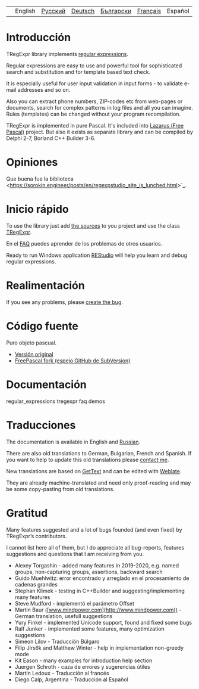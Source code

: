 |     |         |                                                                |                                                                |                                                                  |                                                                 |         |
|-----|---------|----------------------------------------------------------------|----------------------------------------------------------------|------------------------------------------------------------------|-----------------------------------------------------------------|---------|
|     | English | [Русский](https://regex.sorokin.engineer/ru/) | [Deutsch](https://regex.sorokin.engineer/de/) | [Български](https://regex.sorokin.engineer/bg/) | [Français](https://regex.sorokin.engineer/fr/) | Español |

# Introducción

TRegExpr library implements [regular
expressions](regular_expressions.html).

Regular expressions are easy to use and powerful tool for sophisticated
search and substitution and for template based text check.

It is especially useful for user input validation in input forms - to
validate e-mail addresses and so on.

Also you can extract phone numbers, ZIP-codes etc from web-pages or
documents, search for complex patterns in log files and all you can
imagine. Rules (templates) can be changed without your program
recompilation.

TRegExpr is implemented in pure Pascal. It's included into [Lazarus
(Free Pascal)](http://wiki.freepascal.org/Regexpr) project. But also it
exists as separate library and can be compiled by Delphi 2-7, Borland
C++ Builder 3-6.

# Opiniones

Que buena fue la biblioteca
\<<https://sorokin.engineer/posts/en/regexpstudio_site_is_lunched.html>\>\`\_.

# Inicio rápido

To use the library just add [the
sources](https://github.com/andgineer/TRegExpr/blob/master/src/regexpr.pas)
to you project and use the class [TRegExpr](tregexpr.html).

En el [FAQ](faq.html) puedes aprender de los problemas de otros
usuarios.

Ready to run Windows application
[REStudio](https://github.com/andgineer/TRegExpr/releases/download/0.952b/restudio.zip)
will help you learn and debug regular expressions.

# Realimentación

If you see any problems, please [create the
bug](https://github.com/andgineer/TRegExpr/issues).

# Código fuente

Puro objeto pascual.

- [Versión original](https://github.com/andgineer/TRegExpr)
- [FreePascal fork (espejo GitHub de
  SubVersion)](https://github.com/graemeg/freepascal/blob/master/packages/regexpr/src/regexpr.pas)

# Documentación

<div class="toctree" glob="" maxdepth="2">

regular_expressions tregexpr faq demos

</div>

# Traducciones

The documentation is available in English and
[Russian](https://regexpr.sorokin.engineer/ru/latest/).

There are also old translations to German, Bulgarian, French and
Spanish. If you want to help to update this old translations please
[contact me](https://github.com/andgineer).

New translations are based on
[GetText](https://en.wikipedia.org/wiki/Gettext) and can be edited with
[Weblate](https://hosted.weblate.org/projects/tregexpr/).

They are already machine-translated and need only proof-reading and may
be some copy-pasting from old translations.

# Gratitud

Many features suggested and a lot of bugs founded (and even fixed) by
TRegExpr’s contributors.

I cannot list here all of them, but I do appreciate all bug-reports,
features suggestions and questions that I am receiving from you.

- Alexey Torgashin - added many features in 2019-2020, e.g. named
  groups, non-capturing groups, assertions, backward search
- Guido Muehlwitz: error encontrado y arreglado en el procesamiento de
  cadenas grandes
- Stephan Klimek - testing in C++Builder and suggesting/implementing
  many features
- Steve Mudford - implementó el parámetro Offset
- Martin Baur ([www.mindpower.com](http://www.mindpower.com)) -German
  translation, usefull suggestions
- Yury Finkel - implemented Unicode support, found and fixed some bugs
- Ralf Junker - implemented some features, many optimization suggestions
- Simeon Lilov - Traducción Búlgaro
- Filip Jirsбk and Matthew Winter - help in implementation non-greedy
  mode
- Kit Eason - many examples for introduction help section
- Juergen Schroth - caza de errores y sugerencias útiles
- Martin Ledoux - Traducción al francés
- Diego Calp, Argentina - Traducción al Español
